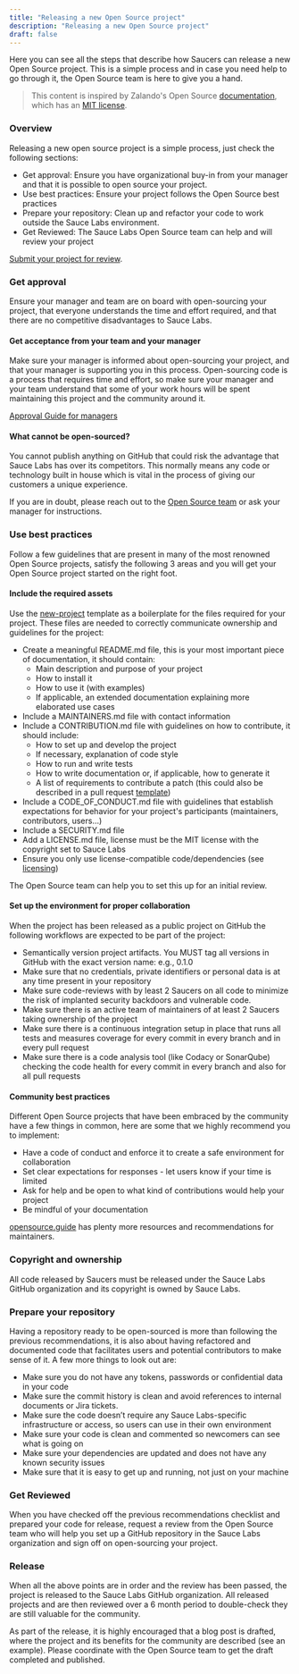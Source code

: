 ```yaml
---
title: "Releasing a new Open Source project"
description: "Releasing a new Open Source project"
draft: false
---
```


Here you can see all the steps that describe how Saucers can release a new Open Source project. This is a simple process and in case you need help to go through it, the Open Source team is here to give you a hand.

> This content is inspired by Zalando's Open Source [documentation](https://opensource.zalando.com/docs), which has an [MIT license](https://github.com/zalando/zalando.github.io/blob/master/LICENSE).

### Overview
Releasing a new open source project is a simple process, just check the following sections:

- Get approval: Ensure you have organizational buy-in from your manager and that it is possible to open source your project.
- Use best practices: Ensure your project follows the Open Source best practices
- Prepare your repository: Clean up and refactor your code to work outside the Sauce Labs environment.
- Get Reviewed: The Sauce Labs Open Source team can help and will review your project

[Submit your project for review](https://docs.google.com/forms/d/e/1FAIpQLSdDi_-WhKZ2cVJwnG5n4yXNHGIrvaYUyZuVBt8K7rcqHJVIwg/viewform?usp=sf_link).

### Get approval
Ensure your manager and team are on board with open-sourcing your project, that everyone understands the time and effort required, and that there are no competitive disadvantages to Sauce Labs.

#### Get acceptance from your team and your manager
Make sure your manager is informed about open-sourcing your project, and that your manager is supporting you in this process. Open-sourcing code is a process that requires time and effort, so make sure your manager and your team understand that some of your work hours will be spent maintaining this project and the community around it.

[Approval Guide for managers](/docs/approval-guide/)

#### What cannot be open-sourced?
You cannot publish anything on GitHub that could risk the advantage that Sauce Labs has over its competitors. This normally means any code or technology built in house which is vital in the process of giving our customers a unique experience.

If you are in doubt, please reach out to the [Open Source team](https://wiki.saucelabs.com/display/OSS/Open+Source+Team) or ask your manager for instructions.

### Use best practices
Follow a few guidelines that are present in many of the most renowned Open Source projects, satisfy the following 3 areas and you will get your Open Source project started on the right foot.

#### Include the required assets
Use the [new-project](https://github.com/zalando-incubator/new-project) template as a boilerplate for the files required for your project. These files are needed to correctly communicate ownership and guidelines for the project:

- Create a meaningful README.md file, this is your most important piece of documentation, it should contain:
    - Main description and purpose of your project
    - How to install it
    - How to use it (with examples)
    - If applicable, an extended documentation explaining more elaborated use cases
- Include a MAINTAINERS.md file with contact information
- Include a CONTRIBUTION.md file with guidelines on how to contribute, it should include:
    - How to set up and develop the project
    - If necessary, explanation of code style
    - How to run and write tests
    - How to write documentation or, if applicable, how to generate it
    - A list of requirements to contribute a patch (this could also be described in a pull request [template](https://help.github.com/en/github/building-a-strong-community/about-issue-and-pull-request-templates))
- Include a CODE_OF_CONDUCT.md file with guidelines that establish expectations for behavior for your project's participants (maintainers, contributors, users…)
- Include a SECURITY.md file
- Add a LICENSE.md file, license must be the MIT license with the copyright set to Sauce Labs
- Ensure you only use license-compatible code/dependencies (see [licensing](/docs/license-guide/))

The Open Source team can help you to set this up for an initial review.

#### Set up the environment for proper collaboration

When the project has been released as a public project on GitHub the following workflows are expected to be part of the project:

- Semantically version project artifacts. You MUST tag all versions in GitHub with the exact version name: e.g., 0.1.0
- Make sure that no credentials, private identifiers or personal data is at any time present in your repository
- Make sure code-reviews with by least 2 Saucers on all code to minimize the risk of implanted security backdoors and vulnerable code.
- Make sure there is an active team of maintainers of at least 2 Saucers taking ownership of the project
- Make sure there is a continuous integration setup in place that runs all tests and measures coverage for every commit in every branch and in every pull request
- Make sure there is a code analysis tool (like Codacy or SonarQube) checking the code health for every commit in every branch and also for all pull requests

#### Community best practices
Different Open Source projects that have been embraced by the community have a few things in common, here are some that we highly recommend you to implement:

- Have a code of conduct and enforce it to create a safe environment for collaboration
- Set clear expectations for responses - let users know if your time is limited
- Ask for help and be open to what kind of contributions would help your project
- Be mindful of your documentation

[opensource.guide](https://opensource.guide/building-community/) has plenty more resources and recommendations for maintainers.

### Copyright and ownership
All code released by Saucers must be released under the Sauce Labs GitHub organization and its copyright is owned by Sauce Labs.

### Prepare your repository
Having a repository ready to be open-sourced is more than following the previous recommendations, it is also about having refactored and documented code that facilitates users and potential contributors to make sense of it. A few more things to look out are:

- Make sure you do not have any tokens, passwords or confidential data in your code
- Make sure the commit history is clean and avoid references to internal documents or Jira tickets.
- Make sure the code doesn’t require any Sauce Labs-specific infrastructure or access, so users can use in their own environment
- Make sure your code is clean and commented so newcomers can see what is going on
- Make sure your dependencies are updated and does not have any known security issues
- Make sure that it is easy to get up and running, not just on your machine

### Get Reviewed
When you have checked off the previous recommendations checklist and prepared your code for release, request a review from the Open Source team who will help you set up a GitHub repository in the Sauce Labs organization and sign off on open-sourcing your project.

### Release
When all the above points are in order and the review has been passed, the project is released to the Sauce Labs GitHub organization. All released projects and are then reviewed over a 6 month period to double-check they are still valuable for the community.

As part of the release, it is highly encouraged that a blog post is drafted, where the project and its benefits for the community are described (see an example). Please coordinate with the Open Source team to get the draft completed and published.
